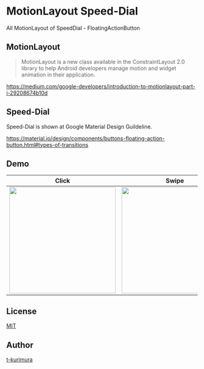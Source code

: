 MotionLayout Speed-Dial
================

All MotionLayout of SpeedDial - FloatingActionButton

MotionLayout
------------

> MotionLayout is a new class available in the ConstraintLayout 2.0 library to help Android developers manage motion and widget animation in their application.

https://medium.com/google-developers/introduction-to-motionlayout-part-i-29208674b10d



Speed-Dial
------------

Speed-Dial is shown at Google Material Design Guildeline.

https://material.io/design/components/buttons-floating-action-button.html#types-of-transitions

Demo
------------

| Click | Swipe |
| --- | ---  |
|  <img src="https://github.com/t-kurimura/MotionLayoutSpeedDial/blob/master/captures/motion_layout_speed_dial_click.gif?raw=true" width="280"> | <img src="https://github.com/t-kurimura/MotionLayoutSpeedDial/blob/master/captures/motion_layout_speed_dial_swipe.gif?raw=true" width="280"> |


License
------------
[MIT](https://github.com/tcnksm/tool/blob/master/LICENCE)


Author
------------

[t-kurimura](https://github.com/t-kurimura)
